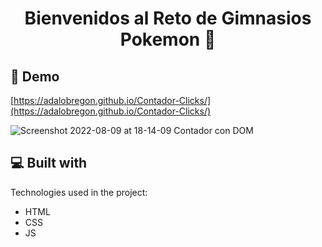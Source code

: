 <h1 id="title" align="center">Bienvenidos al Reto de Gimnasios Pokemon 👋</h1>

<h2>🚀 Demo</h2>

[https://adalobregon.github.io/Contador-Clicks/](https://adalobregon.github.io/Contador-Clicks/)


![Screenshot 2022-08-09 at 18-14-09 Contador con DOM](https://user-images.githubusercontent.com/82771227/183777673-43feba97-a22e-4f19-ad5a-1167764a39c2.png)

<h2>💻 Built with</h2>

Technologies used in the project:

*   HTML
*   CSS
*   JS

